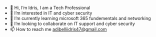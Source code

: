 - 👋 Hi, I’m Idris, I am a Tech Professional
- 👀 I’m interested in IT and cyber security
- 🌱 I’m currently learning microsoft 365 fundementals and networking
- 💞️ I’m looking to collaborate on IT support and cyber security 
- 📫 How to reach me adibelliidris47@gmail.com


<!---
idris-adbl/idris-adbl is a ✨ special ✨ repository because its `README.md` (this file) appears on your GitHub profile.
You can click the Preview link to take a look at your changes.
--->
